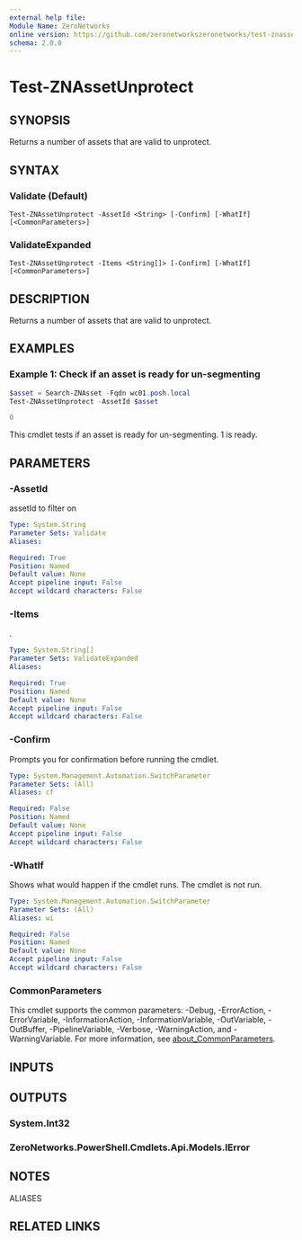 ```yaml
---
external help file:
Module Name: ZeroNetworks
online version: https://github.com/zeronetworkszeronetworks/test-znassetunprotect
schema: 2.0.0
---
```


# Test-ZNAssetUnprotect

## SYNOPSIS
Returns a number of assets that are valid to unprotect.

## SYNTAX

### Validate (Default)
```
Test-ZNAssetUnprotect -AssetId <String> [-Confirm] [-WhatIf] [<CommonParameters>]
```

### ValidateExpanded
```
Test-ZNAssetUnprotect -Items <String[]> [-Confirm] [-WhatIf] [<CommonParameters>]
```

## DESCRIPTION
Returns a number of assets that are valid to unprotect.

## EXAMPLES

### Example 1: Check if an asset is ready for un-segmenting
```powershell
$asset = Search-ZNAsset -Fqdn wc01.posh.local
Test-ZNAssetUnprotect -AssetId $asset

0
```

This cmdlet tests if an asset is ready for un-segmenting.
1 is ready.

## PARAMETERS

### -AssetId
assetId to filter on

```yaml
Type: System.String
Parameter Sets: Validate
Aliases:

Required: True
Position: Named
Default value: None
Accept pipeline input: False
Accept wildcard characters: False
```

### -Items
.

```yaml
Type: System.String[]
Parameter Sets: ValidateExpanded
Aliases:

Required: True
Position: Named
Default value: None
Accept pipeline input: False
Accept wildcard characters: False
```

### -Confirm
Prompts you for confirmation before running the cmdlet.

```yaml
Type: System.Management.Automation.SwitchParameter
Parameter Sets: (All)
Aliases: cf

Required: False
Position: Named
Default value: None
Accept pipeline input: False
Accept wildcard characters: False
```

### -WhatIf
Shows what would happen if the cmdlet runs.
The cmdlet is not run.

```yaml
Type: System.Management.Automation.SwitchParameter
Parameter Sets: (All)
Aliases: wi

Required: False
Position: Named
Default value: None
Accept pipeline input: False
Accept wildcard characters: False
```

### CommonParameters
This cmdlet supports the common parameters: -Debug, -ErrorAction, -ErrorVariable, -InformationAction, -InformationVariable, -OutVariable, -OutBuffer, -PipelineVariable, -Verbose, -WarningAction, and -WarningVariable. For more information, see [about_CommonParameters](http://go.microsoft.com/fwlink/?LinkID=113216).

## INPUTS

## OUTPUTS

### System.Int32

### ZeroNetworks.PowerShell.Cmdlets.Api.Models.IError

## NOTES

ALIASES

## RELATED LINKS

